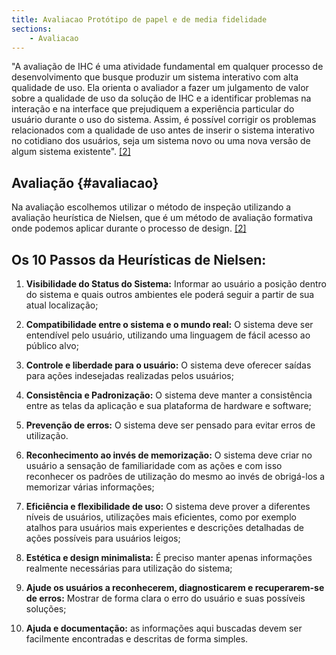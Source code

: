 ```yaml
---
title: Avaliacao Protótipo de papel e de media fidelidade
sections:
    - Avaliacao
---
```


"A avaliação de IHC é uma atividade fundamental em qualquer processo de desenvolvimento que busque produzir um sistema interativo com alta qualidade de uso. Ela orienta o avaliador a fazer um julgamento de valor sobre a qualidade de uso da solução de IHC e a identificar problemas na interação e na interface que prejudiquem a experiência particular do usuário durante o uso do sistema. Assim, é possível corrigir os problemas relacionados com a qualidade de uso antes de inserir o sistema interativo no cotidiano dos usuários, seja um sistema novo ou uma nova versão de algum sistema existente". [[2]](#label2)

## Avaliação {#avaliacao}

Na avaliação escolhemos utilizar o método de inspeção utilizando a avaliação heurística de Nielsen, que é um método de avaliação formativa onde podemos aplicar durante o processo de design. [[2]](#label2)

## Os 10 Passos da Heurísticas de Nielsen:

1. **Visibilidade do Status do Sistema:** Informar ao usuário a posição dentro do sistema e quais outros ambientes ele poderá seguir a partir de sua atual localização;

2. **Compatibilidade entre o sistema e o mundo real:** O sistema deve ser entendível pelo usuário, utilizando uma linguagem de fácil acesso ao público alvo;

3. **Controle e liberdade para o usuário:** O sistema deve oferecer saídas para ações indesejadas realizadas pelos usuários;

4. **Consistência e Padronização:** O sistema deve manter a consistência entre as telas da aplicação e sua plataforma de hardware e software;

5. **Prevenção de erros:** O sistema deve ser pensado para evitar erros de utilização.

6. **Reconhecimento ao invés de memorização:** O sistema deve criar no usuário a sensação de familiaridade com as ações e com isso reconhecer os padrões de utilização do mesmo ao invés de obrigá-los a memorizar várias informações;

7. **Eficiência e flexibilidade de uso:** O sistema deve prover a diferentes níveis de usuários, utilizações mais eficientes, como por exemplo atalhos para usuários mais experientes e descrições detalhadas de ações possíveis para usuários leigos;

8. **Estética e design minimalista:** É preciso manter apenas informações realmente necessárias para utilização do sistema;

9. **Ajude os usuários a reconhecerem, diagnosticarem e recuperarem-se de erros:** Mostrar de forma clara o erro do usuário e suas possíveis soluções;

10. **Ajuda e documentação:** as informações aqui buscadas devem ser facilmente encontradas e descritas de  forma simples.
